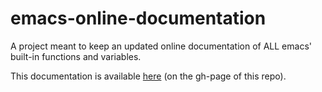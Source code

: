 emacs-online-documentation
==========================

A project meant to keep an updated online documentation of ALL emacs' built-in functions and variables.

This documentation is available [here](http://bruce-connor.github.io/emacs-online-documentation/) (on the gh-page of this repo).
